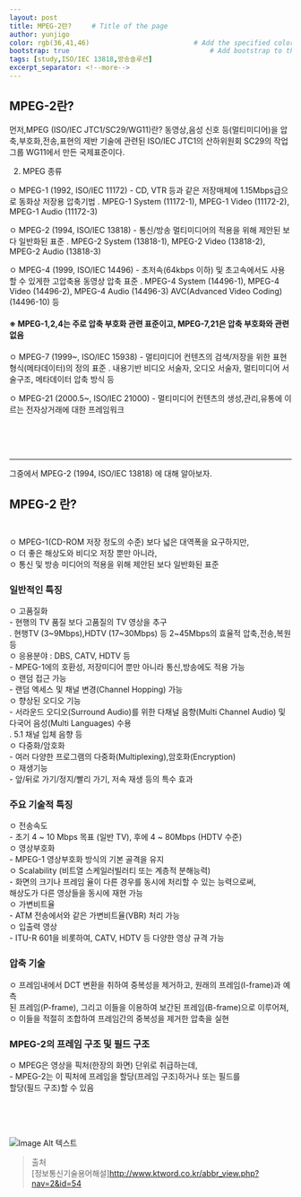 ```yaml
---
layout: post
title: MPEG-2란?     # Title of the page
author: yunjigo                   
color: rgb(36,41,46)                          # Add the specified color as feature image, and change link colors in post
bootstrap: true                                   # Add bootstrap to the page
tags: [study,ISO/IEC 13818,방송솔루션]
excerpt_separator: <!--more-->
---
```


## MPEG-2란? <br>
      
먼저,MPEG (ISO/IEC JTC1/SC29/WG11)란? 
동영상,음성 신호 등(멀티미디어)을 압축,부호화,전송,표현의 제반 기술에 관련된
ISO/IEC JTC1의 산하위원회 SC29의 작업그룹 WG11에서 만든 국제표준이다.

<!--more-->

2. MPEG 종류

      
  ㅇ MPEG-1  (1992, ISO/IEC 11172)
     - CD, VTR 등과 같은 저장매체에 1.15Mbps급으로 동화상 저장용 압축기법
        . MPEG-1 System (11172-1), MPEG-1 Video (11172-2), MPEG-1 Audio (11172-3)

  ㅇ MPEG-2  (1994, ISO/IEC 13818)
     - 통신/방송 멀티미디어의 적용을 위해 제안된 보다 일반화된 표준
        . MPEG-2 System (13818-1), MPEG-2 Video (13818-2), MPEG-2 Audio (13818-3)

  ㅇ MPEG-4  (1999, ISO/IEC 14496)
     - 초저속(64kbps 이하) 및 초고속에서도 사용할 수 있게한 고압축용 동영상 압축 표준
        . MPEG-4 System (14496-1), MPEG-4 Video (14496-2), MPEG-4 Audio (14496-3)
          AVC(Advanced Video Coding) (14496-10) 등

  #### ※ MPEG-1,2,4는 주로 압축 부호화 관련 표준이고, MPEG-7,21은 압축 부호화와 관련 없음

  ㅇ MPEG-7  (1999~, ISO/IEC 15938)
     - 멀티미디어 컨텐츠의 검색/저장을 위한 표현형식(메타데이터)의 정의 표준
        . 내용기반 비디오 서술자, 오디오 서술자, 멀티미디어 서술구조, 메타데이터 압축
          방식 등

  ㅇ MPEG-21  (2000.5~, ISO/IEC 21000)
     - 멀티미디어 컨텐츠의 생성,관리,유통에 이르는 전자상거래에 대한 프레임워크


<br><br><br>


<hr/>  

     
그중에서  MPEG-2  (1994, ISO/IEC 13818) 에 대해 알아보자. 
     

## MPEG-2 란?<br><br>

  ㅇ MPEG-1(CD-ROM 저장 정도의 수준) 보다 넓은 대역폭을 요구하지만,     
  ㅇ 더 좋은 해상도와 비디오 저장 뿐만 아니라,     
  ㅇ 통신 및 방송 미디어의 적용을 위해 제안된 보다 일반화된 표준    




 ### 일반적인 특징     
     
  ㅇ 고품질화        
     - 현행의 TV 품질 보다 고품질의 TV 영상을 추구      
        . 현행TV (3~9Mbps),HDTV (17~30Mbps) 등 2~45Mbps의 효율적 압축,전송,복원 등     
  ㅇ 응용분야 : DBS, CATV, HDTV 등     
     - MPEG-1에의 호환성, 저장미디어 뿐만 아니라 통신,방송에도 적용 가능    
  ㅇ 랜덤 접근 가능     
     - 랜덤 엑세스 및 채널 변경(Channel Hopping) 가능    
  ㅇ 향상된 오디오 기능      
     - 서라운드 오디오(Surround Audio)를 위한 다채널 음향(Multi Channel Audio) 및    
       다국어 음성(Multi Languages) 수용     
        . 5.1 채널 입체 음향 등     
  ㅇ 다중화/암호화     
     - 여러 다양한 프로그램의 다중화(Multiplexing),암호화(Encryption)     
  ㅇ 재생기능      
     - 앞/뒤로 가기/정지/빨리 가기, 저속 재생 등의 특수 효과      

     
 ### 주요 기술적 특징
     
  ㅇ 전송속도    
     -  초기 4 ~ 10 Mbps 목표 (일반 TV), 후에 4 ~ 80Mbps (HDTV 수준)    
  ㅇ 영상부호화    
     -  MPEG-1 영상부호화 방식의 기본 골격을 유지    
  ㅇ Scalability  (비트열 스케일러빌러티 또는 계층적 분해능력)     
     -  화면의 크기나 프레임 율이 다른 경우를 동시에 처리할 수 있는 능력으로써,    
        해상도가 다른 영상들을 동시에 재현 가능    
  ㅇ 가변비트율    
     -  ATM 전송에서와 같은 가변비트율(VBR) 처리 가능     
  ㅇ 입출력 영상    
     -  ITU-R 601을 비롯하여, CATV, HDTV 등 다양한 영상 규격 가능    
      

### 압축 기술   
     
  ㅇ 프레임내에서 DCT 변환을 취하여 중복성을 제거하고, 원래의 프레임(I-frame)과 예측    
     된 프레임(P-frame),  그리고 이들을 이용하여 보간된 프레임(B-frame)으로 이루어져,     
  ㅇ 이들을 적절히 조합하여 프레임간의 중복성을 제거한 압축을 실현    


### MPEG-2의 프레임 구조 및 필드 구조     
     
  ㅇ MPEG은 영상을 픽처(한장의 화면) 단위로 취급하는데,     
     - MPEG-2는 이 픽처에 프레임을 할당(프레임 구조)하거나 또는 필드를      
       할당(필드 구조)할 수 있음     





<br><br><br>

![Image Alt 텍스트](http://app.jjalbang.today/jj1G9.gif)




>출처    
[정보통신기술용어해설]http://www.ktword.co.kr/abbr_view.php?nav=2&id=54
